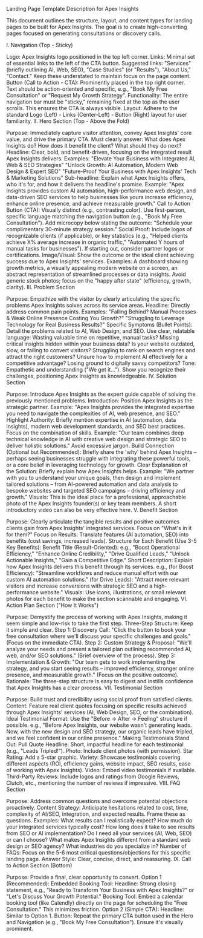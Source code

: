 Landing Page Template Description for Apex Insights

This document outlines the structure, layout, and content types for landing pages to be built for Apex Insights. The goal is to create high-converting pages focused on generating consultations or discovery calls.

I. Navigation (Top - Sticky)

Logo: Apex Insights logo positioned in the top left corner.
Links: Minimal set of essential links to the left of the CTA button. Suggested links: "Services" (briefly outlining AI, Web, SEO), "Case Studies" (or "Results"), "About Us," "Contact." Keep these understated to maintain focus on the page content.
Button (Call to Action - CTA): Prominently placed in the top right corner. Text should be action-oriented and specific, e.g., "Book My Free Consultation" or "Request My Growth Strategy".
Functionality: The entire navigation bar must be "sticky," remaining fixed at the top as the user scrolls. This ensures the CTA is always visible.
Layout: Adhere to the standard Logo (Left) - Links (Center-Left) - Button (Right) layout for user familiarity.
II. Hero Section (Top - Above the Fold)

Purpose: Immediately capture visitor attention, convey Apex Insights' core value, and drive the primary CTA. Must clearly answer: What does Apex Insights do? How does it benefit the client? What should they do next?
Headline: Clear, bold, and benefit-driven, focusing on the integrated result Apex Insights delivers. Examples:
"Elevate Your Business with Integrated AI, Web & SEO Strategies"
"Unlock Growth: AI Automation, Modern Web Design & Expert SEO"
"Future-Proof Your Business with Apex Insights' Tech & Marketing Solutions"
Sub-headline: Explain what Apex Insights offers, who it's for, and how it delivers the headline's promise. Example: "Apex Insights provides custom AI automation, high-performance web design, and data-driven SEO services to help businesses like yours increase efficiency, enhance online presence, and achieve measurable growth."
Call to Action Button (CTA): Visually distinct (e.g., contrasting color). Use first-person, specific language matching the navigation button (e.g., "Book My Free Consultation"). Add microcopy below stating the outcome: "Schedule your complimentary 30-minute strategy session."
Social Proof: Include logos of recognizable clients (if applicable), or key statistics (e.g., "Helped clients achieve X% average increase in organic traffic," "Automated Y hours of manual tasks for businesses"). If starting out, consider partner logos or certifications.
Image/Visual: Show the outcome or the ideal client achieving success due to Apex Insights' services. Examples: A dashboard showing growth metrics, a visually appealing modern website on a screen, an abstract representation of streamlined processes or data insights. Avoid generic stock photos; focus on the "happy after state" (efficiency, growth, clarity).
III. Problem Section

Purpose: Empathize with the visitor by clearly articulating the specific problems Apex Insights solves across its service areas.
Headline: Directly address common pain points. Examples:
"Falling Behind? Manual Processes & Weak Online Presence Costing You Growth?"
"Struggling to Leverage Technology for Real Business Results?"
Specific Symptoms (Bullet Points): Detail the problems related to AI, Web Design, and SEO. Use clear, relatable language:
Wasting valuable time on repetitive, manual tasks?
Missing critical insights hidden within your business data?
Is your website outdated, slow, or failing to convert visitors?
Struggling to rank on search engines and attract the right customers?
Unsure how to implement AI effectively for a competitive advantage?
Losing ground to digitally savvy competitors?
Tone: Empathetic and understanding ("We get it..."). Show you recognize their challenges, positioning Apex Insights as knowledgeable.
IV. Solution Section

Purpose: Introduce Apex Insights as the expert guide capable of solving the previously mentioned problems.
Introduction: Position Apex Insights as the strategic partner. Example: "Apex Insights provides the integrated expertise you need to navigate the complexities of AI, web presence, and SEO."
Highlight Authority: Briefly mention expertise in AI (automation, data insights), modern web development standards, and SEO best practices. Focus on the combination of skills. Example: "Our team combines deep technical knowledge in AI with creative web design and strategic SEO to deliver holistic solutions." Avoid excessive jargon.
Build Connection (Optional but Recommended): Briefly share the 'why' behind Apex Insights – perhaps seeing businesses struggle with integrating these powerful tools, or a core belief in leveraging technology for growth.
Clear Explanation of the Solution: Briefly explain how Apex Insights helps. Example: "We partner with you to understand your unique goals, then design and implement tailored solutions – from AI-powered automation and data analysis to bespoke websites and targeted SEO campaigns – driving efficiency and growth."
Visuals: This is the ideal place for a professional, approachable photo of the Apex Insights founder(s) or key team members. A short introductory video can also be very effective here.
V. Benefit Section

Purpose: Clearly articulate the tangible results and positive outcomes clients gain from Apex Insights' integrated services. Focus on "What's in it for them?"
Focus on Results: Translate features (AI automation, SEO) into benefits (cost savings, increased leads).
Structure for Each Benefit (Use 3-5 Key Benefits):
Benefit Title (Result-Oriented): e.g., "Boost Operational Efficiency," "Enhance Online Credibility," "Drive Qualified Leads," "Unlock Actionable Insights," "Gain a Competitive Edge."
Short Description: Explain how Apex Insights delivers this benefit through its services. e.g., (for Boost Efficiency): "Streamline workflows and reduce manual effort with our custom AI automation solutions." (for Drive Leads): "Attract more relevant visitors and increase conversions with strategic SEO and a high-performance website."
Visuals: Use icons, illustrations, or small relevant photos for each benefit to make the section scannable and engaging.
VI. Action Plan Section ("How It Works")

Purpose: Demystify the process of working with Apex Insights, making it seem simple and low-risk to take the first step.
Three-Step Structure: Keep it simple and clear.
Step 1: Discovery Call: "Click the button to book your free consultation where we'll discuss your specific challenges and goals." (Focus on the immediate CTA).
Step 2: Custom Strategy & Proposal: "We'll analyze your needs and present a tailored plan outlining recommended AI, web, and/or SEO solutions." (Brief overview of the process).
Step 3: Implementation & Growth: "Our team gets to work implementing the strategy, and you start seeing results – improved efficiency, stronger online presence, and measurable growth." (Focus on the positive outcome).
Rationale: The three-step structure is easy to digest and instills confidence that Apex Insights has a clear process.
VII. Testimonial Section

Purpose: Build trust and credibility using social proof from satisfied clients.
Content: Feature real client quotes focusing on specific results achieved through Apex Insights' services (AI, Web Design, SEO, or the combination).
Ideal Testimonial Format: Use the "Before -> After -> Feeling" structure if possible. e.g., "Before Apex Insights, our website wasn't generating leads. Now, with the new design and SEO strategy, our organic leads have tripled, and we feel confident in our online presence."
Making Testimonials Stand Out:
Pull Quote Headline: Short, impactful headline for each testimonial (e.g., "Leads Tripled!").
Photo: Include client photos (with permission).
Star Rating: Add a 5-star graphic.
Variety: Showcase testimonials covering different aspects (ROI, efficiency gains, website impact, SEO results, ease of working with Apex Insights).
Video: Embed video testimonials if available.
Third-Party Reviews: Include logos and ratings from Google Reviews, Clutch, etc., mentioning the number of reviews if impressive.
VIII. FAQ Section

Purpose: Address common questions and overcome potential objections proactively.
Content Strategy: Anticipate hesitations related to cost, time, complexity of AI/SEO, integration, and expected results. Frame these as questions. Examples:
What results can I realistically expect?
How much do your integrated services typically cost?
How long does it take to see results from SEO or AI implementation?
Do I need all your services (AI, Web, SEO) or can I choose?
What makes Apex Insights different from a standard web design or SEO agency?
What industries do you specialize in?
Number of FAQs: Focus on the 5-6 most critical questions/objections for this specific landing page.
Answer Style: Clear, concise, direct, and reassuring.
IX. Call to Action Section (Bottom)

Purpose: Provide a final, clear opportunity to convert.
Option 1 (Recommended): Embedded Booking Tool:
Headline: Strong closing statement, e.g., "Ready to Transform Your Business with Apex Insights?" or "Let's Discuss Your Growth Potential."
Booking Tool: Embed a calendar booking tool (like Calendly) directly on the page for scheduling the "Free Consultation." This minimizes friction.
Option 2 (Simple CTA):
Headline: Similar to Option 1.
Button: Repeat the primary CTA button used in the Hero and Navigation (e.g., "Book My Free Consultation"). Ensure it's visually prominent.
